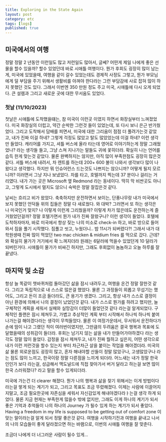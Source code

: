 ```yaml
---
title: Exploring in the State Again
layout: post
category: etc
tags: [logs]
published: true
---
```


## 미국에서의 여행

정말 정말 2 년동안 이런일도 많고 저런일도 많아서, 글쎄? 어떤게 제일 나에게 좋은 선물을 할수 있을까? 할수 있었던데 바로 시애틀 여행이다. 뭔가 후회도 굉장히 많이 남는게, 미국에 있었을때, 여행을 같이 갈수 있었는데도 경제적 사정도 그렇고, 뭔가 부모님에게 덜 부담을 주기 위해서 생활비를 아껴야 한다라는 그런 부담감에 사로 잡혀 많이 하지 못했던 것도 있다. 그래서 이번엔 350 만원 정도 주고 미국, 시애틀에 다시 오게 되었다. 큰 설렘과 그리고 새로운 곳에 대한 무서움도 있었다. 

### 첫날 (11/10/2023)

첫날은 시애틀에 도착했을떄는, 참 미국이 이런곳 이였지 하면서 화장실부터 느껴졌었다. 미국 화장실의 더럽고, 약간 순박한 그런것 들이 있었는데, 또 다시 보니 은근 반가웠었다. 그리고 도착해서 담배를 피면서, 미국에 대한 그리움이 점점 더 풀려가는것 같았고, 내가 진짜 이걸 하네? 그렇게 걱정도 많았고 탈도 많았었는데 이걸 하네? 이런 생각만 들었다. 캐리어를 가지고, 셔틀 버스에 올라 타는데 영어로 이야기하는게 정말 그래웠었나? 라는 생각들 들고, 그냥 스쳐 지나가는 말들도 귀에 꽃히더라. 확실히 나는 언어를 습득 한게 맞는것 같았다. 물론 완벽하지는 않지만, 아직 많이 부족한점도 굉장히 많은것 같다. 셔틀 버스에 내려서, 차 렌트를 하는데 200+ 600 불이 나와서 생각보다 많이 나왔다고 생각했다. 하지만 뭐 인슈어런스 드는것도 나쁘지는 않으니까? 어떻게 될지 모르니까? 이러면서 그냥 지나 보냈었다. 차를 타고, 호텔까지 찍는데 37 분이나 걸리는 거리였다. 내가 가는 곳은 Microsoft 옆 Redmond 라는 동네이다. 딱히 막 비싼곳도 아니고, 그렇게 도시에서 멀지도 않으니 숙박은 정말 잘잡은것 같다. 

날씨는 흐리고 비가 왔었다. 축축하지만 운전하면서 보이는, 단풍나무랑 내가 미국에서 보지 못했던 언덕들 위의 집들은 정말 다 새로웠다. 와 대박? 그러면서 또 하는 생각은 나 미국인거 맞지? 나 이렇게 이런게 그리웠을까? 이렇게 차가 많은데도 운전하는게 즐거웠었던걸까? 정말 호텔가면서 뭔가 내가 진짜 잘왔구나? 이런 생각이 들었다. 호텔에 도착하자마자, 바로 미국에서 항상 짖는 나의 미소로 check-in 하고, 바로 방으로 들어와서 짐을 풀기 시작했다. 짐풀고 씻고, 누웠더니.. 밤 11시가 되버렸다?! 그래서 내가 대학원생때 진짜 많이 먹었던 two mac chicken & midium fries 를 먹으로 갔다. 근데? 와 확실히 물가가 거기에서 확 느껴지더라 원래는 6달러에 먹을수 있었던게 10 달라가 되버린거다. 시애틀이 물가가 비싸긴 하지만, 그래도 후회없이 뇸뇸하고 오늘 하루를 잘 끝냈다.

## 마지막 및 소감

항상 늘 똑같이 챗바퀴처럼 돌아갔던 삶을 잠시 내려두고, 여행을 온건 정말 잘한것 같다. 그리고 독립적으로 내 스스로 많은걸 했었다. 물론 그 과정들이 외롭고 무섭기는 했어도, 그리고 돈이 조금 들더라도, 큰 용기가 생겼다. 그리고, 항상 내가 스스로 결정이 아닌 환경에 의해서 나의 결정이 났었던것 같다. 내가 스스로 뭔가를 하려고 했지만, 늘 구체적인 계획을 세워서 실패와 실망감이 더많이 들었던것 같다 라는걸 알게되었다. 구체적인 플랜은 잠시 제쳐두고, 가볍고 추상적인 계획 부터 시작해서 하나씩 하나씩 붙여나가는걸 해야겠다라는 생각이 무척들었다. 물론 이 여정가운데서, 무서워서 운전하다가 손에 땀이 나고 그랬던 적이 여러번이였지만, 그만큼의 두려움은 결국 행복과 목표에 도달했을때의 성취감이 들더라. 후회는 남기지 않는 삶을 내가 만들어가야하겠다 라는 생각도 정말 많이 들었다. 감정을 잠시 제쳐두고, 내가 진짜 뭘하고 싶은지, 어떤 생각으로 내가 이런 저런것을 할수 있는지 부터 차근차근 살을 붙이는 작업을 해야겠더라. 미국의 삶 물론 외로운점도 굉장히 많고, 혼자 해내야할 산들이 정말 많았구나, 고생많았구나 라는 점도 많이 느끼고, 한국이랑 정말 다른점을 느끼게 되더라. 어느새는 내가 정말 한국인인가 보다 라는걸, 성급해서 맥도널드에 직접 찾아가서 버거 달라고 하는걸 보면 많이 한국 스러워졌다? 라고 말을 할수 있게되더라. 

미국에 가는건 더 clearer 해졌다. 뭔가 나의 행복과 삶을 찾기 위해서는 이게 방법이다 라는걸 쌓게 되는 계기가 되고, 그리고 목표도 조금 뚜렸해졌다. 이제는 사람에 이끌어지지말고, 조금 필요한곳에 자존심을 세워서 자신감있게 해내야겠다라ㅏ는걸 생각 하게 되었다. 물론 지금 현재는 부족한게 많을수 밖에 없지만, 그래도 이게 하나의 계기가 되서 좋은 기억과 추억들이 나의 하나의 Journey 가 될수 있게 하는 계기가 되서 좋았다. Having a freedom in my life is supposed to be getting out of comfort zone 이 맞는 말이라는걸 알게 되서 정말 좋은것 같다. 여행을 시작하기전과 여행을 끝내고 나서의 나의 모습들이 좋게 달라졌으면 하는 바램으로, 이번의 시애틀 여행을 잘 맞춘다.

조금더 나에게 더 너그러운 사람이 될수 있게... 